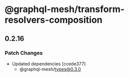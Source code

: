 # @graphql-mesh/transform-resolvers-composition

## 0.2.16
### Patch Changes

- Updated dependencies [ccede377]
  - @graphql-mesh/types@0.3.0
